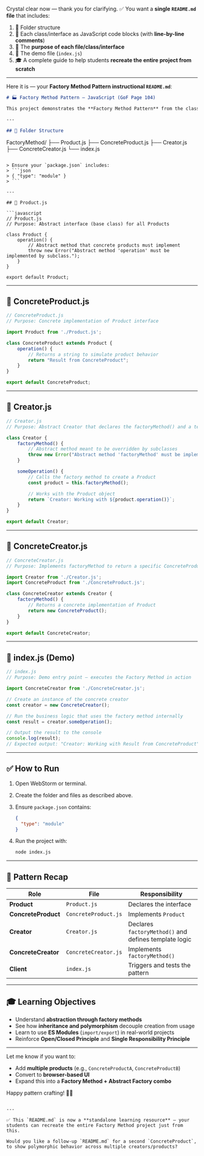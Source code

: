 Crystal clear now — thank you for clarifying. ✅
You want a **single `README.md` file** that includes:

1. 📂 Folder structure
2. 📄 Each class/interface as JavaScript code blocks (with **line-by-line comments**)
3. 📌 The **purpose of each file/class/interface**
4. 🧪 The demo file (`index.js`)
5. 🎓 A complete guide to help students **recreate the entire project from scratch**

---

Here it is — your **Factory Method Pattern instructional `README.md`**:

```markdown
# 🏭 Factory Method Pattern — JavaScript (GoF Page 104)

This project demonstrates the **Factory Method Pattern** from the classic *Design Patterns: Elements of Reusable Object-Oriented Software* (GoF), page 104, implemented in **modern JavaScript** using ES Modules.

---

## 📁 Folder Structure

```

FactoryMethod/
├── Product.js
├── ConcreteProduct.js
├── Creator.js
├── ConcreteCreator.js
└── index.js

````

> Ensure your `package.json` includes:  
> ```json
> { "type": "module" }
> ```

---

## 📄 Product.js

```javascript
// Product.js
// Purpose: Abstract interface (base class) for all Products

class Product {
    operation() {
        // Abstract method that concrete products must implement
        throw new Error("Abstract method 'operation' must be implemented by subclass.");
    }
}

export default Product;
````

---

## 📄 ConcreteProduct.js

```javascript
// ConcreteProduct.js
// Purpose: Concrete implementation of Product interface

import Product from './Product.js';

class ConcreteProduct extends Product {
    operation() {
        // Returns a string to simulate product behavior
        return "Result from ConcreteProduct";
    }
}

export default ConcreteProduct;
```

---

## 📄 Creator.js

```javascript
// Creator.js
// Purpose: Abstract Creator that declares the factoryMethod() and a template method

class Creator {
    factoryMethod() {
        // Abstract method meant to be overridden by subclasses
        throw new Error("Abstract method 'factoryMethod' must be implemented by subclass.");
    }

    someOperation() {
        // Calls the factory method to create a Product
        const product = this.factoryMethod();

        // Works with the Product object
        return `Creator: Working with ${product.operation()}`;
    }
}

export default Creator;
```

---

## 📄 ConcreteCreator.js

```javascript
// ConcreteCreator.js
// Purpose: Implements factoryMethod to return a specific ConcreteProduct

import Creator from './Creator.js';
import ConcreteProduct from './ConcreteProduct.js';

class ConcreteCreator extends Creator {
    factoryMethod() {
        // Returns a concrete implementation of Product
        return new ConcreteProduct();
    }
}

export default ConcreteCreator;
```

---

## 📄 index.js (Demo)

```javascript
// index.js
// Purpose: Demo entry point — executes the Factory Method in action

import ConcreteCreator from './ConcreteCreator.js';

// Create an instance of the concrete creator
const creator = new ConcreteCreator();

// Run the business logic that uses the factory method internally
const result = creator.someOperation();

// Output the result to the console
console.log(result);
// Expected output: "Creator: Working with Result from ConcreteProduct"
```

---

## ✅ How to Run

1. Open WebStorm or terminal.

2. Create the folder and files as described above.

3. Ensure `package.json` contains:

   ```json
   {
     "type": "module"
   }
   ```

4. Run the project with:

   ```bash
   node index.js
   ```

---

## 🧠 Pattern Recap

| Role                | File                 | Responsibility                                        |
| ------------------- | -------------------- | ----------------------------------------------------- |
| **Product**         | `Product.js`         | Declares the interface                                |
| **ConcreteProduct** | `ConcreteProduct.js` | Implements `Product`                                  |
| **Creator**         | `Creator.js`         | Declares `factoryMethod()` and defines template logic |
| **ConcreteCreator** | `ConcreteCreator.js` | Implements `factoryMethod()`                          |
| **Client**          | `index.js`           | Triggers and tests the pattern                        |

---

## 🎓 Learning Objectives

* Understand **abstraction through factory methods**
* See how **inheritance and polymorphism** decouple creation from usage
* Learn to use **ES Modules** (`import/export`) in real-world projects
* Reinforce **Open/Closed Principle** and **Single Responsibility Principle**

---

Let me know if you want to:

* Add **multiple products** (e.g., `ConcreteProductA`, `ConcreteProductB`)
* Convert to **browser-based UI**
* Expand this into a **Factory Method + Abstract Factory combo**

Happy pattern crafting! 🎨🧱

```

---

✅ This `README.md` is now a **standalone learning resource** — your students can recreate the entire Factory Method project just from this.

Would you like a follow-up `README.md` for a second `ConcreteProduct`, to show polymorphic behavior across multiple creators/products?
```
